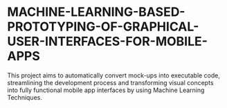 # MACHINE-LEARNING-BASED-PROTOTYPING-OF-GRAPHICAL-USER-INTERFACES-FOR-MOBILE-APPS
This project aims to automatically convert mock-ups into executable code, streamlining the development process and transforming visual concepts into fully functional mobile app interfaces by using Machine Learning Techniques.
